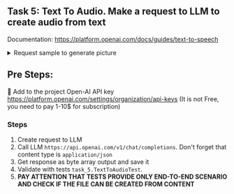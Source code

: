 ## Task 5: Text To Audio. Make a request to LLM to create audio from text

Documentation: https://platform.openai.com/docs/guides/text-to-speech

<details> 
<summary>Request sample to generate picture</summary>

```markdown
curl https://api.openai.com/v1/audio/speech \
  -H "Authorization: Bearer $OPENAI_API_KEY" \
  -H "Content-Type: application/json" \
  -d '{
    "model": "tts-1",
    "input": "Today is a wonderful day to build something people love!",
    "voice": "alloy"
  }' \
  --output speech.mp3
```
</details>

## Pre Steps:
🔑 Add to the project Open-AI API key https://platform.openai.com/settings/organization/api-keys (It is not Free, you
   need to pay 1-10$ for subscription)


### Steps
1. Create request to LLM
2. Call LLM `https://api.openai.com/v1/chat/completions`. Don't forget that content type is `application/json`
3. Get response as byte array output and save it
4. Validate with tests `task_5.TextToAudioTest`. 
5. **PAY ATTENTION THAT TESTS PROVIDE ONLY END-TO-END SCENARIO AND CHECK IF THE FILE CAN BE CREATED FROM CONTENT**